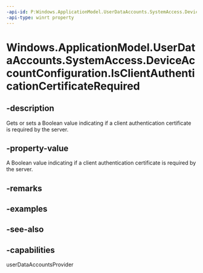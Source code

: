 ```yaml
---
-api-id: P:Windows.ApplicationModel.UserDataAccounts.SystemAccess.DeviceAccountConfiguration.IsClientAuthenticationCertificateRequired
-api-type: winrt property
---
```


<!-- Property syntax
public bool IsClientAuthenticationCertificateRequired { get;  set; }
-->

# Windows.ApplicationModel.UserDataAccounts.SystemAccess.DeviceAccountConfiguration.IsClientAuthenticationCertificateRequired

## -description
Gets or sets a Boolean value indicating if a client authentication certificate is required by the server.

## -property-value
A Boolean value indicating if a client authentication certificate is required by the server.

## -remarks

## -examples

## -see-also


## -capabilities
userDataAccountsProvider